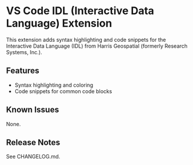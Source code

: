 # VS Code IDL (Interactive Data Language) Extension

This extension adds syntax highlighting and code snippets for the Interactive Data Language (IDL) from Harris Geospatial (formerly Research Systems, Inc.).

## Features

* Syntax highlighting and coloring
* Code snippets for common code blocks

## Known Issues

None.

## Release Notes

See CHANGELOG.md.
